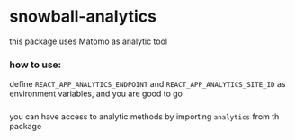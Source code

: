 # snowball-analytics
this package uses Matomo as analytic tool

### how to use:
define `REACT_APP_ANALYTICS_ENDPOINT` and `REACT_APP_ANALYTICS_SITE_ID` as  environment variables, and you are good to go
#####
you can have access to analytic methods by importing `analytics` from th package